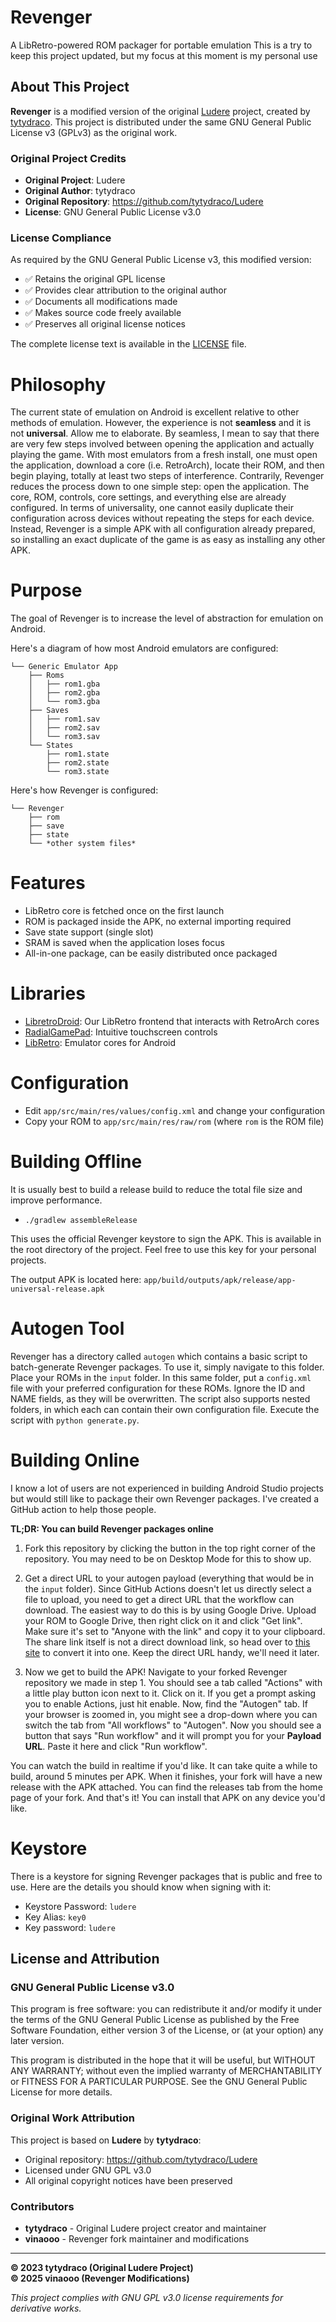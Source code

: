 # Revenger
A LibRetro-powered ROM packager for portable emulation
This is a try to keep this project updated, but my focus at this moment is my personal use

## About This Project

**Revenger** is a modified version of the original [Ludere](https://github.com/tytydraco/Ludere) project, created by [tytydraco](https://github.com/tytydraco). This project is distributed under the same GNU General Public License v3 (GPLv3) as the original work.

### Original Project Credits
- **Original Project**: Ludere  
- **Original Author**: tytydraco
- **Original Repository**: https://github.com/tytydraco/Ludere  
- **License**: GNU General Public License v3.0

### License Compliance
As required by the GNU General Public License v3, this modified version:
- ✅ Retains the original GPL license
- ✅ Provides clear attribution to the original author
- ✅ Documents all modifications made
- ✅ Makes source code freely available
- ✅ Preserves all original license notices

The complete license text is available in the [LICENSE](LICENSE) file.

# Philosophy
The current state of emulation on Android is excellent relative to other methods of emulation. However, the experience is not **seamless** and it is not **universal**. Allow me to elaborate. By seamless, I mean to say that there are very few steps involved between opening the application and actually playing the game. With most emulators from a fresh install, one must open the application, download a core (i.e. RetroArch), locate their ROM, and then begin playing, totally at least two steps of interference. Contrarily, Revenger reduces the process down to one simple step: open the application. The core, ROM, controls, core settings, and everything else are already configured. In terms of universality, one cannot easily duplicate their configuration across devices without repeating the steps for each device. Instead, Revenger is a simple APK with all configuration already prepared, so installing an exact duplicate of the game is as easy as installing any other APK.

# Purpose
The goal of Revenger is to increase the level of abstraction for emulation on Android.

Here's a diagram of how most Android emulators are configured:

```
└── Generic Emulator App
    ├── Roms
    │   ├── rom1.gba
    │   ├── rom2.gba
    │   └── rom3.gba
    ├── Saves
    │   ├── rom1.sav
    │   ├── rom2.sav
    │   └── rom3.sav
    └── States
        ├── rom1.state
        ├── rom2.state
        └── rom3.state
```

Here's how Revenger is configured:

```
└── Revenger
    ├── rom
    ├── save
    ├── state
    └── *other system files*
```

# Features
- LibRetro core is fetched once on the first launch
- ROM is packaged inside the APK, no external importing required
- Save state support (single slot)
- SRAM is saved when the application loses focus
- All-in-one package, can be easily distributed once packaged

# Libraries
- [LibretroDroid](https://github.com/Swordfish90/LibretroDroid): Our LibRetro frontend that interacts with RetroArch cores
- [RadialGamePad](https://github.com/Swordfish90/RadialGamePad): Intuitive touchscreen controls
- [LibRetro](http://buildbot.libretro.com/nightly/): Emulator cores for Android

# Configuration
- Edit `app/src/main/res/values/config.xml` and change your configuration
- Copy your ROM to `app/src/main/res/raw/rom` (where `rom` is the ROM file)

# Building Offline
It is usually best to build a release build to reduce the total file size and improve performance.
- `./gradlew assembleRelease`

This uses the official Revenger keystore to sign the APK. This is available in the root directory of the project. Feel free to use this key for your personal projects.

The output APK is located here: `app/build/outputs/apk/release/app-universal-release.apk`

# Autogen Tool
Revenger has a directory called `autogen` which contains a basic script to batch-generate Revenger packages. To use it, simply navigate to this folder. Place your ROMs in the `input` folder. In this same folder, put a `config.xml` file with your preferred configuration for these ROMs. Ignore the ID and NAME fields, as they will be overwritten. The script also supports nested folders, in which each can contain their own configuration file. Execute the script with `python generate.py`.

# Building Online
I know a lot of users are not experienced in building Android Studio projects but would still like to package their own Revenger packages. I've created a GitHub action to help those people.

**TL;DR: You can build Revenger packages online**

1) Fork this repository by clicking the button in the top right corner of the repository. You may need to be on Desktop Mode for this to show up.

2) Get a direct URL to your autogen payload (everything that would be in the `input` folder). Since GitHub Actions doesn't let us directly select a file to upload, you need to get a direct URL that the workflow can download. The easiest way to do this is by using Google Drive. Upload your ROM to Google Drive, then right click on it and click "Get link". Make sure it's set to "Anyone with the link" and copy it to your clipboard. The share link itself is not a direct download link, so head over to [this site](https://www.wonderplugin.com/online-tools/google-drive-direct-link-generator) to convert it into one. Keep the direct URL handy, we'll need it later.

4) Now we get to build the APK! Navigate to your forked Revenger repository we made in step 1. You should see a tab called "Actions" with a little play button icon next to it. Click on it. If you get a prompt asking you to enable Actions, just hit enable. Now, find the "Autogen" tab. If your browser is zoomed in, you might see a drop-down where you can switch the tab from "All workflows" to "Autogen". Now you should see a button that says "Run workflow" and it will prompt you for your **Payload URL**. Paste it here and click "Run workflow".

You can watch the build in realtime if you'd like. It can take quite a while to build, around 5 minutes per APK. When it finishes, your fork will have a new release with the APK attached. You can find the releases tab from the home page of your fork. And that's it! You can install that APK on any device you'd like.

# Keystore
There is a keystore for signing Revenger packages that is public and free to use. Here are the details you should know when signing with it:

- Keystore Password: `ludere`
- Key Alias: `key0`
- Key password: `ludere`

## License and Attribution

### GNU General Public License v3.0

This program is free software: you can redistribute it and/or modify it under the terms of the GNU General Public License as published by the Free Software Foundation, either version 3 of the License, or (at your option) any later version.

This program is distributed in the hope that it will be useful, but WITHOUT ANY WARRANTY; without even the implied warranty of MERCHANTABILITY or FITNESS FOR A PARTICULAR PURPOSE. See the GNU General Public License for more details.

### Original Work Attribution

This project is based on **Ludere** by **tytydraco**:
- Original repository: https://github.com/tytydraco/Ludere
- Licensed under GNU GPL v3.0
- All original copyright notices have been preserved

### Contributors

- **tytydraco** - Original Ludere project creator and maintainer
- **vinaooo** - Revenger fork maintainer and modifications

---

**© 2023 tytydraco (Original Ludere Project)**  
**© 2025 vinaooo (Revenger Modifications)**

*This project complies with GNU GPL v3.0 license requirements for derivative works.*
